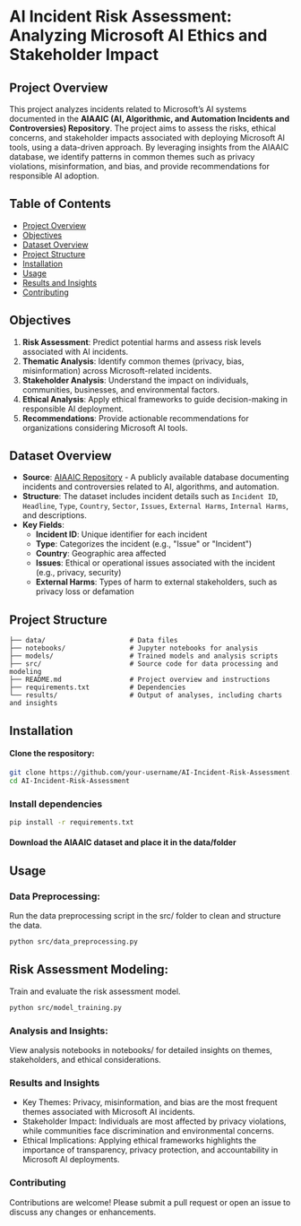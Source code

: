 # AI Incident Risk Assessment: Analyzing Microsoft AI Ethics and Stakeholder Impact

## Project Overview

This project analyzes incidents related to Microsoft’s AI systems documented in the **AIAAIC (AI, Algorithmic, and Automation Incidents and Controversies) Repository**. The project aims to assess the risks, ethical concerns, and stakeholder impacts associated with deploying Microsoft AI tools, using a data-driven approach. By leveraging insights from the AIAAIC database, we identify patterns in common themes such as privacy violations, misinformation, and bias, and provide recommendations for responsible AI adoption.

## Table of Contents

- [Project Overview](#project-overview)
- [Objectives](#objectives)
- [Dataset Overview](#dataset-overview)
- [Project Structure](#project-structure)
- [Installation](#installation)
- [Usage](#usage)
- [Results and Insights](#results-and-insights)
- [Contributing](#contributing)

## Objectives

1. **Risk Assessment**: Predict potential harms and assess risk levels associated with AI incidents.
2. **Thematic Analysis**: Identify common themes (privacy, bias, misinformation) across Microsoft-related incidents.
3. **Stakeholder Analysis**: Understand the impact on individuals, communities, businesses, and environmental factors.
4. **Ethical Analysis**: Apply ethical frameworks to guide decision-making in responsible AI deployment.
5. **Recommendations**: Provide actionable recommendations for organizations considering Microsoft AI tools.

## Dataset Overview

- **Source**: [AIAAIC Repository](https://www.aiaaic.org/aiaaic-repository) - A publicly available database documenting incidents and controversies related to AI, algorithms, and automation.
- **Structure**: The dataset includes incident details such as `Incident ID`, `Headline`, `Type`, `Country`, `Sector`, `Issues`, `External Harms`, `Internal Harms`, and descriptions.
- **Key Fields**:
  - **Incident ID**: Unique identifier for each incident
  - **Type**: Categorizes the incident (e.g., "Issue" or "Incident")
  - **Country**: Geographic area affected
  - **Issues**: Ethical or operational issues associated with the incident (e.g., privacy, security)
  - **External Harms**: Types of harm to external stakeholders, such as privacy loss or defamation

## Project Structure

```plaintext
├── data/                     # Data files
├── notebooks/                # Jupyter notebooks for analysis
├── models/                   # Trained models and analysis scripts
├── src/                      # Source code for data processing and modeling
├── README.md                 # Project overview and instructions
├── requirements.txt          # Dependencies
└── results/                  # Output of analyses, including charts and insights
```
## Installation

#### Clone the respository:

```bash
git clone https://github.com/your-username/AI-Incident-Risk-Assessment.git
cd AI-Incident-Risk-Assessment
```
### Install dependencies

```bash
pip install -r requirements.txt
```
#### Download the AIAAIC dataset and place it in the data/folder

## Usage
### Data Preprocessing:
Run the data preprocessing script in the src/ folder to clean and structure the data.

```bash
python src/data_preprocessing.py
```

## Risk Assessment Modeling:
Train and evaluate the risk assessment model.

```bash
python src/model_training.py
```

### Analysis and Insights:

View analysis notebooks in notebooks/ for detailed insights on themes, stakeholders, and ethical considerations.

### Results and Insights

* Key Themes: Privacy, misinformation, and bias are the most frequent themes associated with Microsoft AI incidents.
* Stakeholder Impact: Individuals are most affected by privacy violations, while communities face discrimination and environmental concerns.
* Ethical Implications: Applying ethical frameworks highlights the importance of transparency, privacy protection, and accountability in Microsoft AI deployments.

### Contributing
Contributions are welcome! Please submit a pull request or open an issue to discuss any changes or enhancements.


